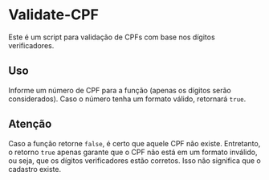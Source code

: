 # Validate-CPF
Este é um script para validação de CPFs com base nos dígitos verificadores.
## Uso
Informe um número de CPF para a função (apenas os dígitos serão considerados). Caso o número tenha um formato válido, retornará `true`.

## Atenção
Caso a função retorne `false`, é certo que aquele CPF não existe. Entretanto, o retorno `true` apenas garante que o CPF não está em um formato inválido, ou seja, que os dígitos verificadores estão corretos. Isso não significa que o cadastro existe.

